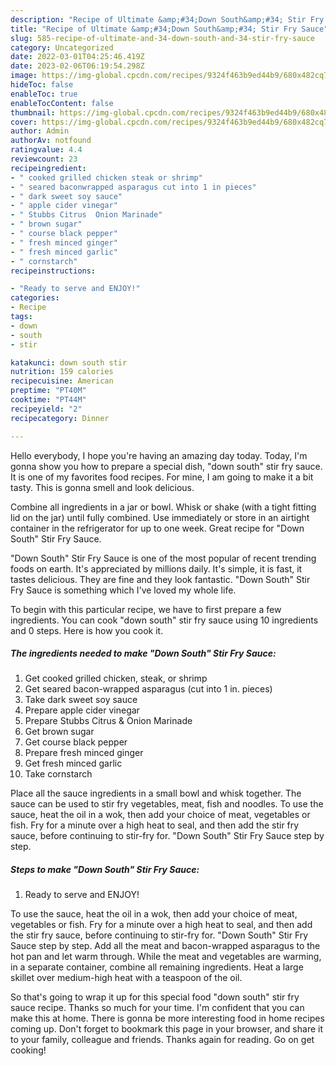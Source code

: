 ```yaml
---
description: "Recipe of Ultimate &amp;#34;Down South&amp;#34; Stir Fry Sauce"
title: "Recipe of Ultimate &amp;#34;Down South&amp;#34; Stir Fry Sauce"
slug: 585-recipe-of-ultimate-and-34-down-south-and-34-stir-fry-sauce
category: Uncategorized
date: 2022-03-01T04:25:46.419Z
date: 2023-02-06T06:19:54.298Z
image: https://img-global.cpcdn.com/recipes/9324f463b9ed44b9/680x482cq70/down-south-stir-fry-sauce-recipe-main-photo.jpg
hideToc: false
enableToc: true
enableTocContent: false
thumbnail: https://img-global.cpcdn.com/recipes/9324f463b9ed44b9/680x482cq70/down-south-stir-fry-sauce-recipe-main-photo.jpg
cover: https://img-global.cpcdn.com/recipes/9324f463b9ed44b9/680x482cq70/down-south-stir-fry-sauce-recipe-main-photo.jpg
author: Admin
authorAv: notfound
ratingvalue: 4.4
reviewcount: 23
recipeingredient:
- " cooked grilled chicken steak or shrimp"
- " seared baconwrapped asparagus cut into 1 in pieces"
- " dark sweet soy sauce"
- " apple cider vinegar"
- " Stubbs Citrus  Onion Marinade"
- " brown sugar"
- " course black pepper"
- " fresh minced ginger"
- " fresh minced garlic"
- " cornstarch"
recipeinstructions:

- "Ready to serve and ENJOY!"
categories:
- Recipe
tags:
- down
- south
- stir

katakunci: down south stir 
nutrition: 159 calories
recipecuisine: American
preptime: "PT40M"
cooktime: "PT44M"
recipeyield: "2"
recipecategory: Dinner

---
```



Hello everybody, I hope you're having an amazing day today. Today, I'm gonna show you how to prepare a special dish, &#34;down south&#34; stir fry sauce. It is one of my favorites food recipes. For mine, I am going to make it a bit tasty. This is gonna smell and look delicious.

Combine all ingredients in a jar or bowl. Whisk or shake (with a tight fitting lid on the jar) until fully combined. Use immediately or store in an airtight container in the refrigerator for up to one week. Great recipe for &#34;Down South&#34; Stir Fry Sauce.

&#34;Down South&#34; Stir Fry Sauce is one of the most popular of recent trending foods on earth. It's appreciated by millions daily. It's simple, it is fast, it tastes delicious. They are fine and they look fantastic. &#34;Down South&#34; Stir Fry Sauce is something which I've loved my whole life.


To begin with this particular recipe, we have to first prepare a few ingredients. You can cook &#34;down south&#34; stir fry sauce using 10 ingredients and 0 steps. Here is how you cook it.

<!--inarticleads1-->

##### The ingredients needed to make &#34;Down South&#34; Stir Fry Sauce:

1. Get  cooked grilled chicken, steak, or shrimp
1. Get  seared bacon-wrapped asparagus (cut into 1 in. pieces)
1. Take  dark sweet soy sauce
1. Prepare  apple cider vinegar
1. Prepare  Stubbs Citrus &amp; Onion Marinade
1. Get  brown sugar
1. Get  course black pepper
1. Prepare  fresh minced ginger
1. Get  fresh minced garlic
1. Take  cornstarch


Place all the sauce ingredients in a small bowl and whisk together. The sauce can be used to stir fry vegetables, meat, fish and noodles. To use the sauce, heat the oil in a wok, then add your choice of meat, vegetables or fish. Fry for a minute over a high heat to seal, and then add the stir fry sauce, before continuing to stir-fry for. &#34;Down South&#34; Stir Fry Sauce step by step. 

<!--inarticleads2-->

##### Steps to make &#34;Down South&#34; Stir Fry Sauce:


1. Ready to serve and ENJOY!

To use the sauce, heat the oil in a wok, then add your choice of meat, vegetables or fish. Fry for a minute over a high heat to seal, and then add the stir fry sauce, before continuing to stir-fry for. &#34;Down South&#34; Stir Fry Sauce step by step. Add all the meat and bacon-wrapped asparagus to the hot pan and let warm through. While the meat and vegetables are warming, in a separate container, combine all remaining ingredients. Heat a large skillet over medium-high heat with a teaspoon of the oil. 

So that's going to wrap it up for this special food &#34;down south&#34; stir fry sauce recipe. Thanks so much for your time. I'm confident that you can make this at home. There is gonna be more interesting food in home recipes coming up. Don't forget to bookmark this page in your browser, and share it to your family, colleague and friends. Thanks again for reading. Go on get cooking!
